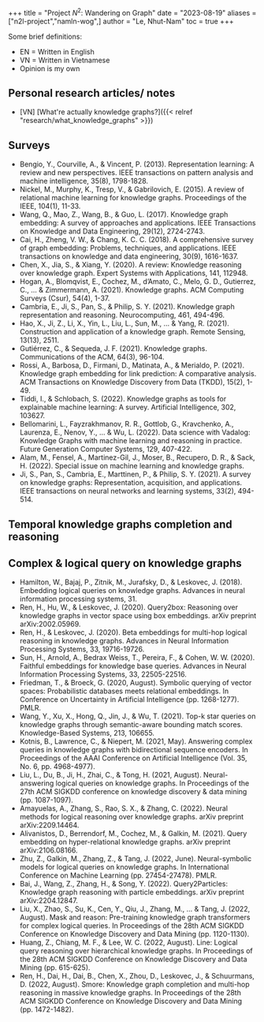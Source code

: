 +++
title = "Project $N^2$: Wandering on Graph"
date = "2023-08-19"
aliases = ["n2l-project","namln-wog",]
author = "Le, Nhut-Nam"
toc = true
+++

Some brief definitions:
- EN = Written in English
- VN = Written in Vietnamese
- Opinion is my own

## Personal research articles/ notes

- [VN] [What're actually knowledge graphs?]({{< relref "research/what_knowledge_graphs" >}})

## Surveys

- Bengio, Y., Courville, A., & Vincent, P. (2013). Representation learning: A review and new perspectives. IEEE transactions on pattern analysis and machine intelligence, 35(8), 1798-1828.
- Nickel, M., Murphy, K., Tresp, V., & Gabrilovich, E. (2015). A review of relational machine learning for knowledge graphs. Proceedings of the IEEE, 104(1), 11-33.
- Wang, Q., Mao, Z., Wang, B., & Guo, L. (2017). Knowledge graph embedding: A survey of approaches and applications. IEEE Transactions on Knowledge and Data Engineering, 29(12), 2724-2743.
- Cai, H., Zheng, V. W., & Chang, K. C. C. (2018). A comprehensive survey of graph embedding: Problems, techniques, and applications. IEEE transactions on knowledge and data engineering, 30(9), 1616-1637.
- Chen, X., Jia, S., & Xiang, Y. (2020). A review: Knowledge reasoning over knowledge graph. Expert Systems with Applications, 141, 112948.
- Hogan, A., Blomqvist, E., Cochez, M., d’Amato, C., Melo, G. D., Gutierrez, C., ... & Zimmermann, A. (2021). Knowledge graphs. ACM Computing Surveys (Csur), 54(4), 1-37.
- Cambria, E., Ji, S., Pan, S., & Philip, S. Y. (2021). Knowledge graph representation and reasoning. Neurocomputing, 461, 494-496.
- Hao, X., Ji, Z., Li, X., Yin, L., Liu, L., Sun, M., ... & Yang, R. (2021). Construction and application of a knowledge graph. Remote Sensing, 13(13), 2511.
- Gutiérrez, C., & Sequeda, J. F. (2021). Knowledge graphs. Communications of the ACM, 64(3), 96-104.
- Rossi, A., Barbosa, D., Firmani, D., Matinata, A., & Merialdo, P. (2021). Knowledge graph embedding for link prediction: A comparative analysis. ACM Transactions on Knowledge Discovery from Data (TKDD), 15(2), 1-49.
- Tiddi, I., & Schlobach, S. (2022). Knowledge graphs as tools for explainable machine learning: A survey. Artificial Intelligence, 302, 103627.
- Bellomarini, L., Fayzrakhmanov, R. R., Gottlob, G., Kravchenko, A., Laurenza, E., Nenov, Y., ... & Wu, L. (2022). Data science with Vadalog: Knowledge Graphs with machine learning and reasoning in practice. Future Generation Computer Systems, 129, 407-422.
- Alam, M., Fensel, A., Martinez-Gil, J., Moser, B., Recupero, D. R., & Sack, H. (2022). Special issue on machine learning and knowledge graphs.
- Ji, S., Pan, S., Cambria, E., Marttinen, P., & Philip, S. Y. (2021). A survey on knowledge graphs: Representation, acquisition, and applications. IEEE transactions on neural networks and learning systems, 33(2), 494-514.

## Temporal knowledge graphs completion and reasoning



## Complex & logical query on knowledge graphs

- Hamilton, W., Bajaj, P., Zitnik, M., Jurafsky, D., & Leskovec, J. (2018). Embedding logical queries on knowledge graphs. Advances in neural information processing systems, 31.
- Ren, H., Hu, W., & Leskovec, J. (2020). Query2box: Reasoning over knowledge graphs in vector space using box embeddings. arXiv preprint arXiv:2002.05969.
- Ren, H., & Leskovec, J. (2020). Beta embeddings for multi-hop logical reasoning in knowledge graphs. Advances in Neural Information Processing Systems, 33, 19716-19726.
- Sun, H., Arnold, A., Bedrax Weiss, T., Pereira, F., & Cohen, W. W. (2020). Faithful embeddings for knowledge base queries. Advances in Neural Information Processing Systems, 33, 22505-22516.
- Friedman, T., & Broeck, G. (2020, August). Symbolic querying of vector spaces: Probabilistic databases meets relational embeddings. In Conference on Uncertainty in Artificial Intelligence (pp. 1268-1277). PMLR.
- Wang, Y., Xu, X., Hong, Q., Jin, J., & Wu, T. (2021). Top-k star queries on knowledge graphs through semantic-aware bounding match scores. Knowledge-Based Systems, 213, 106655.
- Kotnis, B., Lawrence, C., & Niepert, M. (2021, May). Answering complex queries in knowledge graphs with bidirectional sequence encoders. In Proceedings of the AAAI Conference on Artificial Intelligence (Vol. 35, No. 6, pp. 4968-4977).
- Liu, L., Du, B., Ji, H., Zhai, C., & Tong, H. (2021, August). Neural-answering logical queries on knowledge graphs. In Proceedings of the 27th ACM SIGKDD conference on knowledge discovery & data mining (pp. 1087-1097).
- Amayuelas, A., Zhang, S., Rao, S. X., & Zhang, C. (2022). Neural methods for logical reasoning over knowledge graphs. arXiv preprint arXiv:2209.14464.
- Alivanistos, D., Berrendorf, M., Cochez, M., & Galkin, M. (2021). Query embedding on hyper-relational knowledge graphs. arXiv preprint arXiv:2106.08166.
- Zhu, Z., Galkin, M., Zhang, Z., & Tang, J. (2022, June). Neural-symbolic models for logical queries on knowledge graphs. In International Conference on Machine Learning (pp. 27454-27478). PMLR.
- Bai, J., Wang, Z., Zhang, H., & Song, Y. (2022). Query2Particles: Knowledge graph reasoning with particle embeddings. arXiv preprint arXiv:2204.12847.
- Liu, X., Zhao, S., Su, K., Cen, Y., Qiu, J., Zhang, M., ... & Tang, J. (2022, August). Mask and reason: Pre-training knowledge graph transformers for complex logical queries. In Proceedings of the 28th ACM SIGKDD Conference on Knowledge Discovery and Data Mining (pp. 1120-1130).
- Huang, Z., Chiang, M. F., & Lee, W. C. (2022, August). Line: Logical query reasoning over hierarchical knowledge graphs. In Proceedings of the 28th ACM SIGKDD Conference on Knowledge Discovery and Data Mining (pp. 615-625).
- Ren, H., Dai, H., Dai, B., Chen, X., Zhou, D., Leskovec, J., & Schuurmans, D. (2022, August). Smore: Knowledge graph completion and multi-hop reasoning in massive knowledge graphs. In Proceedings of the 28th ACM SIGKDD Conference on Knowledge Discovery and Data Mining (pp. 1472-1482).